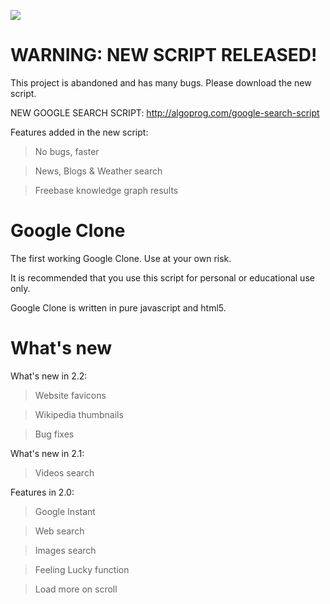 ![](http://googleclone.sourceforge.net/gclone.png)

WARNING: NEW SCRIPT RELEASED!
============

This project is abandoned and has many bugs. Please download the new script.

NEW GOOGLE SEARCH SCRIPT: http://algoprog.com/google-search-script

Features added in the new script:

  > No bugs, faster
  
  > News, Blogs & Weather search
  
  > Freebase knowledge graph results


Google Clone
============

The first working Google Clone. Use at your own risk.

It is recommended that you use this script for personal or educational use only.

Google Clone is written in pure javascript and html5.


What's new
==========

What's new in 2.2:

  > Website favicons
  
  > Wikipedia thumbnails
  
  > Bug fixes



What's new in 2.1:

  > Videos search



Features in 2.0:

  > Google Instant

  > Web search

  > Images search
  
  > Feeling Lucky function
  
  > Load more on scroll
